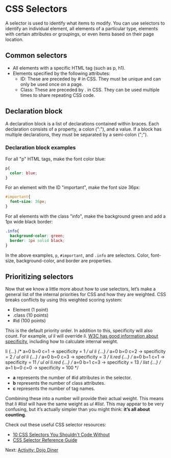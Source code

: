 # CSS Selectors

A selector is used to identify what items to modify. You can use selectors to identify an individual element, all elements of a particular type, elements with certain attributes or groupings, or even items based on their page location.

## Common selectors

* All elements with a specific HTML tag (such as p, h1).
* Elements specified by the following attributes:
  * ID: These are preceded by *#* in CSS. They must be unique and can only be used once on a page.
  * Class: These are preceded by *.* in CSS. They can be used multiple times to share repeating CSS code.

## Declaration block

A declaration block is a list of declarations contained within braces. Each declaration consists of a property, a colon (":"), and a value. If a block has multiple declarations, they must be separated by a semi-colon (";").

### Declaration block examples

For all "p" HTML tags, make the font color blue:

``` css
p{
  color: blue;
}
```

For an element with the ID "important", make the font size 36px:

``` css
#important{
  font-size: 36px;
}
```

For all elements with the class "info", make the background green and add a 1px wide black border:

``` css
.info{
  background-color: green;
  border: 1px solid black;
}
```

In the above examples, ```p```, ```#important```, and ```.info``` are selectors. Color, font-size, background-color, and border are properties.

## Prioritizing selectors

Now that we know a little more about how to use selectors, let’s make a general list of the internal priorities for CSS and how they are weighted. CSS breaks conflicts by using this weighted scoring system:

* Element (1 point)
* .class (10 points)
* #id (100 points)

This is the default priority order. In addition to this, specificity will also count. For example, *ul li* will override *li*. [W3C has good information about specificity](https://www.w3schools.com/css/css_specificity.asp), including how to calculate internal weight.

li            {...}  /* a=0 b=0 c=1 -> specificity =   1 */
ul li         {...}  /* a=0 b=0 c=2 -> specificity =   2 */
ul ol li      {...}  /* a=0 b=0 c=3 -> specificity =   3 */
li.red        {...}  /* a=0 b=1 c=1 -> specificity =  11 */
ul ol li.red  {...}  /* a=0 b=1 c=3 -> specificity =  13 */
 list         {...}  /* a=1 b=0 c=0 -> specificity = 100 */

* **a** represents the number of #id attributes in the selector.
* **b** represents the number of class attributes.
* **c** represents the number of tag names.

Combining these into a number will provide their actual weight. This means that *li #list* will have the same weight as *ul #list*. This may appear to be very confusing, but it’s actually simpler than you might think: **it’s all about counting**.

Check out these useful CSS selector resources:

* [10 CSS Selectors You Shouldn't Code Without](http://www.webdesignerdepot.com/2013/08/10-css-selectors-you-shouldnt-code-without/)
* [CSS Selector Reference Guide](http://www.w3schools.com/cssref/css_selectors.asp)


Next: [Activity: Dojo Diner](./dojo-diner.md)
